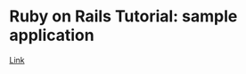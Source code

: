 # Ruby on Rails Tutorial: sample application

[Link](https://zhl-rails-tutorial-sample-app.herokuapp.com)
